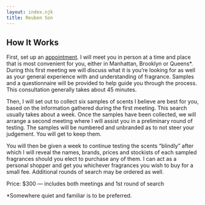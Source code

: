 ```yaml
---
layout: index.njk
title: Reuben Son
---
```


## How It Works

First, set up an [appointment](/contact). I will meet you in person at a time and place that is most convenient for you, either in Manhattan, Brooklyn or Queens*. During this first meeting we will discuss what it is you’re looking for as well as your general experience with and understanding of fragrance. Samples and a questionnaire will be provided to help guide you through the process. This consultation generally takes about 45 minutes.

Then, I will set out to collect six samples of scents I believe are best for you, based on the information gathered during the first meeting. This search usually takes about a week. Once the samples have been collected, we will arrange a second meeting where I will assist you in a preliminary round of testing. The samples will be numbered and unbranded as to not steer your judgement. You will get to keep them.

You will then be given a week to continue testing the scents “blindly” after which I will reveal the names, brands, prices and stockists of each sampled fragrances should you elect to purchase any of them. I can act as a personal shopper and get you whichever fragrances you wish to buy for a small fee. Additional rounds of search may be ordered as well.

Price: $300 — includes both meetings and 1st round of search

*Somewhere quiet and familiar is to be preferred.